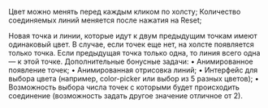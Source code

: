 Цвет можно менять перед каждым кликом по холсту;
Количество соединяемых линий меняется после нажатия на Reset;


Новая точка и линии, которые идут к двум предыдущим точкам имеют одинаковый цвет.
В случае, если точек еще нет, на холсте появляется только точка.
Если предыдущая точка только одна, то линия всего одна — к этой точке.
Дополнительные бонусные задачи:
• Анимированное появление точек;
• Анимированная отрисовка линий;
• Интерфейс для выбора цвета (например, color-picker или выбор из 5 разных цветов);
• Возможность выбора числа точек с которыми будет происходить соединение
(возможность задать другое значение отличное от 2).